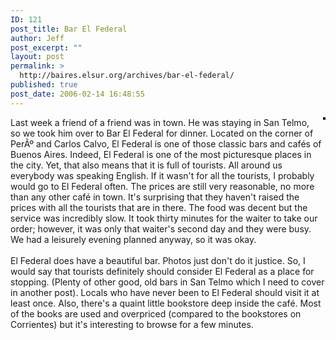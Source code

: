 ```yaml
---
ID: 121
post_title: Bar El Federal
author: Jeff
post_excerpt: ""
layout: post
permalink: >
  http://baires.elsur.org/archives/bar-el-federal/
published: true
post_date: 2006-02-14 16:48:55
---
```

<div style="float: right; margin-left: 10px; margin-bottom: 10px;">
 <a href="http://www.flickr.com/photos/jeffbarry/99769819/" title="photo sharing"><img src="http://static.flickr.com/38/99769819_b88a4ffe1a_m.jpg" alt="" style="border: solid 2px #000000;" /></a>
 <br />
  
</div>
Last week a friend of a friend was in town. He was staying in San Telmo, so we took him over to Bar El Federal for dinner. Located on the corner of PerÃº and Carlos Calvo, El Federal is one of those classic bars and cafés of Buenos Aires. Indeed, El Federal is  one of the most picturesque places in the city. Yet, that also means that it is full of tourists. All around us everybody was speaking English. If it wasn't for all the tourists, I probably would go to El Federal often. The prices are still very reasonable, no more than any other café in town. It's surprising that they haven't raised the prices with all the tourists that are in there.  The food was decent but the service was incredibly slow. It took thirty minutes for the waiter to take our order; however, it was only that waiter's second day and they were busy. We had a leisurely evening planned anyway, so it was okay.<br />
<br />
El Federal does have a beautiful bar. Photos just don't do it justice. So, I would say that tourists definitely should consider El Federal as a place for stopping. (Plenty of other good, old bars in San Telmo which I need to cover in another post). Locals who have never been to El Federal should visit it at least once. Also, there's a quaint little bookstore deep inside the café. Most of the books are used and overpriced (compared to the bookstores on Corrientes) but it's interesting to browse for a few minutes.
<br clear="all" />